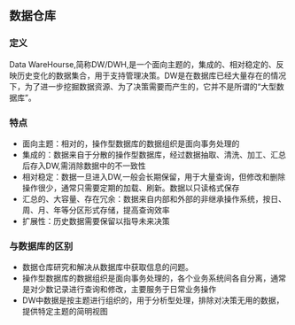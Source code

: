 ## 数据仓库
### 定义
Data WareHourse,简称DW/DWH,是一个面向主题的，集成的、相对稳定的、反映历史变化的数据集合，用于支持管理决策。DW是在数据库已经大量存在的情况下，为了进一步挖掘数据资源、为了决策需要而产生的，它并不是所谓的“大型数据库”。

### 特点
- 面向主题：相对的，操作型数据库的数据组织是面向事务处理的
- 集成的：数据来自于分散的操作型数据库，经过数据抽取、清洗、加工、汇总后存入DW,需消除数据中的不一致性
- 相对稳定：数据一旦进入DW,一般会长期保留，用于大量查询，但修改和删除操作很少，通常只需要定期的加载、刷新。数据以只读格式保存
- 汇总的、大容量、存在冗余：数据来自内部和外部的非继承操作系统，按日、周、月、年等分区形式存储，提高查询效率
- 扩展性：历史数据需要保留以指导未来决策

### 与数据库的区别
- 数据仓库研究和解决从数据库中获取信息的问题。
- 操作型数据库的数据组织是面向事务处理的，各个业务系统间各自分离，通常是对少数记录进行查询和修改，主要服务于日常业务操作
- DW中数据是按主题进行组织的，用于分析型处理，排除对决策无用的数据，提供特定主题的简明视图
